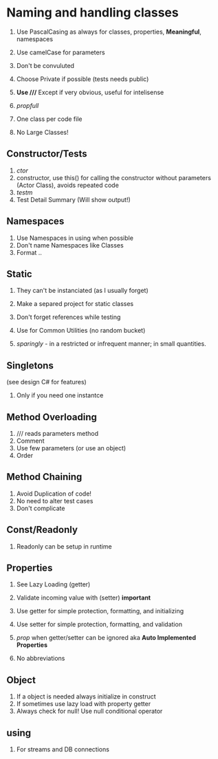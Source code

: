 
# Naming and handling classes

1. Use PascalCasing as always for classes, properties, **Meaningful**, namespaces
2. Use camelCase for parameters
3. Don't be convuluted
4. Choose Private if possible (tests needs public)
5. **Use ///** Except if very obvious, useful for intelisense
6. *propfull*

7. One class per code file
8. No Large Classes!

## Constructor/Tests

1. *ctor*
2. constructor, use this() for calling the constructor without parameters (Actor Class), avoids repeated code
3. *testm*
4. Test Detail Summary (Will show output!)

## Namespaces

1. Use Namespaces in using when possible
2. Don't name Namespaces like Classes
3. Format <Company>.<Technology>.<Feature>

## Static

1. They can't be instanciated (as I usually forget)
2. Make a separed project for static classes
3. Don't forget references while testing
4. Use for Common Utilities (no random bucket)

5. *sparingly* - in a restricted or infrequent manner; in small quantities.

## Singletons

(see design C# for features)
1. Only if you need one instantce

## Method Overloading

1. /// reads parameters method
2. Comment
3. Use few parameters (or use an object)
4. Order

## Method Chaining

1. Avoid Duplication of code!
2. No need to alter test cases
3. Don't complicate

## Const/Readonly

1. Readonly can be setup in runtime

## Properties

1. See Lazy Loading (getter)
2. Validate incoming value with (setter) **important**
3. Use getter for simple protection, formatting, and initializing
4. Use setter for simple protection, formatting, and validation

5. *prop* when getter/setter can be ignored aka **Auto Implemented Properties**
6. No abbreviations

## Object

1. If a object is needed always initialize in construct
2. If sometimes use lazy load with property getter
3. Always check for null! Use null conditional operator

## using

1. For streams and DB connections